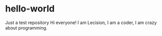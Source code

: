 # hello-world
Just a test repository
Hi everyone!
  I am Lecision, I am a coder, I am crazy about programming.
